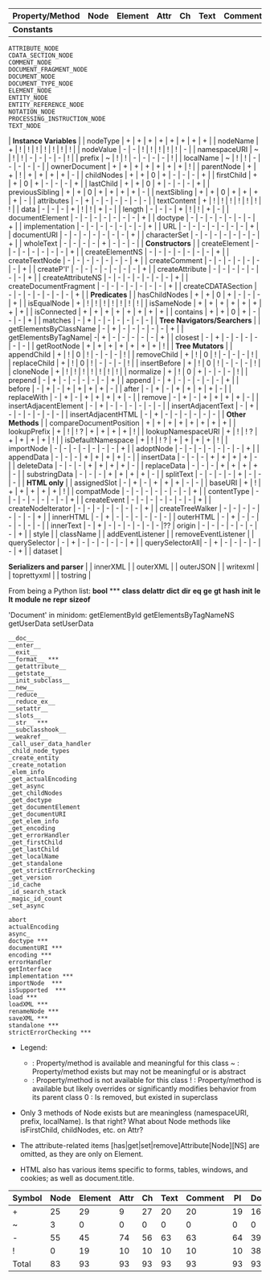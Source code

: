 | Property/Method | Node | Element | Attr | Ch | Text | Comment | PI | Doc |
|-----------------|------|---------|------|----|------|---------|----|-----|
| **Constants**
    ATTRIBUTE_NODE
    CDATA_SECTION_NODE
    COMMENT_NODE
    DOCUMENT_FRAGMENT_NODE
    DOCUMENT_NODE
    DOCUMENT_TYPE_NODE
    ELEMENT_NODE
    ENTITY_NODE
    ENTITY_REFERENCE_NODE
    NOTATION_NODE
    PROCESSING_INSTRUCTION_NODE
    TEXT_NODE

| **Instance Variables** |
| nodeType        | +    | +       | +    | +  | +    | +       | +  | +   |
| nodeName        | +    | !       | !    | !  | !    | !       | !  | !   |
| nodeValue       | -    | -       | !    | !  | !    | !       | !  | -   |
| namespaceURI    | ~    | !       | !    | -  | -    | -       | -  | !   |
| prefix          | ~    | !       | !    | -  | -    | -       | -  | !   |
| localName       | ~    | !       | !    | -  | -    | -       | -  | -   |
| ownerDocument   | +    | +       | +    | +  | +    | +       | +  | !   |
| parentNode      | +    | +       | !    | +  | +    | +       | +  | -   |
| childNodes      | +    | +       | 0    | +  | -    | -       | -  | +   |
| firstChild      | +    | +       | 0    | +  | -    | -       | -  | +   |
| lastChild       | +    | +       | 0    | +  | -    | -       | -  | +   |
| previousSibling | +    | +       | 0    | +  | +    | +       | +  | -   |
| nextSibling     | +    | +       | 0    | +  | +    | +       | +  | -   |
| attributes      | -    | +       | -    | -  | -    | -       | -  | -   |
| textContent     | +    | !       | !    | !  | !    | !       | !  | !   |
| data            | -    | -       | -    | +  | !    | !       | +  | -   |
| length          | -    | -       | -    | +  | !    | !       | +  | -   |
| documentElement | -    | -       | -    | -  | -    | -       | -  | +   |
| doctype         | -    | -       | -    | -  | -    | -       | -  | +   |
| implementation  | -    | -       | -    | -  | -    | -       | -  | +   |
| URL             | -    | -       | -    | -  | -    | -       | -  | +   |
| documentURI     | -    | -       | -    | -  | -    | -       | -  | +   |
| characterSet    | -    | -       | -    | -  | -    | -       | -  | +   |
| wholeText       | -    | -       | -    | -  | +    | -       | -  | -   |
| **Constructors** |
| createElement   | -    | -       | -    | -  | -    | -       | -  | +   |
| createElementNS | -    | -       | -    | -  | -    | -       | -  | +   |
| createTextNode  | -    | -       | -    | -  | -    | -       | -  | +   |
| createComment   | -    | -       | -    | -  | -    | -       | -  | +   |
| createP'I'      | -    | -       | -    | -  | -    | -       | -  | +   |
| createAttribute | -    | -       | -    | -  | -    | -       | -  | +   |
| createAttributeNS | -  | -       | -    | -  | -    | -       | -  | +   |
| createDocumentFragment | - | -   | -    | -  | -    | -       | -  | +   |
| createCDATASection | - | -       | -    | -  | -    | -       | -  | +   |
| **Predicates** |
| hasChildNodes   | +    | +       | 0    | +  | -    | -       | -  | +   |
| isEqualNode     | +    | !       | !    | !  | !    | !       | !  | !   |
| isSameNode      | +    | +       | +    | +  | +    | +       | +  | +   |
| isConnected     | +    | +       | +    | +  | +    | +       | +  | +   |
| contains        | +    | +       | 0    | +  | -    | -       | -  | +   |
| matches         | -    | +       | -    | -  | -    | -       | -  | -   |
| **Tree Navigators/Searchers** |
| getElementsByClassName | - | +   | -    | -  | -    | -       | -  | +   |
| getElementsByTagName| -| +       | -    | -  | -    | -       | -  | +   |
| closest         | -    | +       | -    | -  | -    | -       | -  | -   |
| getRootNode     | +    | +       | +    | +  | +    | +       | +  | !   |
| **Tree Mutators** |
| appendChild     | +    | !       | 0    | !  | -    | -       | -  | !   |
| removeChild     | +    | !       | 0    | !  | -    | -       | -  | !   |
| replaceChild    | +    | !       | 0    | !  | -    | -       | -  | !   |
| insertBefore    | +    | !       | 0    | !  | -    | -       | -  | !   |
| cloneNode       | +    | !       | !    | !  | !    | !       | !  | !   |
| normalize       | +    | !       | 0    | +  | -    | -       | -  | !   |
| prepend         | -    | +       | -    | -  | -    | -       | -  | +   |
| append          | -    | +       | -    | -  | -    | -       | -  | +   |
| before          | -    | +       | -    | +  | +    | +       | +  | -   |
| after           | -    | +       | -    | +  | +    | +       | +  | -   |
| replaceWith     | -    | +       | -    | +  | +    | +       | +  | -   |
| remove          | -    | +       | -    | +  | +    | +       | +  | -   |
| insertAdjacentElement | - | +    | -    | -  | -    | -       | -  | -   |
| insertAdjacentText | - | +       | -    | -  | -    | -       | -  | -   |
| insertAdjacentHTML | - | +       | -    | -  | -    | -       | -  | -   |
| **Other Methods** |
| compareDocumentPosition | + | +  | +    | +  | +    | +       | +  | +   |
| lookupPrefix       | + | !       | ! ?  | +  | +    | +       | +  | !   |
| lookupNamespaceURI | + | !       | ! ?  | +  | +    | +       | +  | !   |
| isDefaultNamespace | + | !       | ! ?  | +  | +    | +       | +  | !   |
| importNode      | -    | -       | -    | -  | -    | -       | -  | +   |
| adoptNode       | -    | -       | -    | -  | -    | -       | -  | +   |
| appendData      | -    | -       | -    | +  | +    | +       | +  | -   |
| insertData      | -    | -       | -    | +  | +    | +       | +  | -   |
| deleteData      | -    | -       | -    | +  | +    | +       | +  | -   |
| replaceData     | -    | -       | -    | +  | +    | +       | +  | -   |
| substringData   | -    | -       | -    | +  | +    | +       | +  | -   |
| splitText       | -    | -       | -    | -  | +    | -       | -  | -   |
| **HTML only**   |
| assignedSlot    | -    | +       | -    | +  | +    | +       | -  | -   |
| baseURI         | +    | !       | +    | +  | +    | +       | +  | !   |
| compatMode      | -    | -       | -    | -  | -    | -       | -  | +   |
| contentType     | -    | -       | -    | -  | -    | -       | -  | +   |
| createEvent     | -    | -       | -    | -  | -    | -       | -  | +   |
| createNodeIterator | - | -       | -    | -  | -    | -       | -  | +   |
| createTreeWalker | -   | -       | -    | -  | -    | -       | -  | +   |
| innerHTML       | -    | +       | -    | -  | -    | -       | -  | -   |
| outerHTML       | -    | +       | -    | -  | -    | -       | -  | -   |
| innerText       | -    | +       | -    | -  | -    | -       | -  | -   |??
| origin          | -    | -       | -    | -  | -    | -       | -  | +   |
| style           |
| className       |
| addEventListener |
| removeEventListener |
| querySelector   | -    | +       | -    | -  | -    | -       | -  | +   |
| querySelectorAll| -    | +       | -    | -  | -    | -       | -  | +   |
| dataset         |


**Serializers and parser** |
| innerXML |
| outerXML |
| outerJSON |
| writexml |
| toprettyxml |
| tostring |

From being a Python list:
    __bool__ ***
    __class__
    __delattr__
    __dict__
    __dir__
    __eq__
    __ge__
    __gt__
    __hash__
    __init__
    __le__
    __lt__
    __module__
    __ne__
    __repr__
    __sizeof__

'Document' in minidom:
    getElementById
    getElementsByTagNameNS
    getUserData
    setUserData

    __doc__
    __enter__
    __exit__
    __format__ ***
    __getattribute__
    __getstate__
    __init_subclass__
    __new__
    __reduce__
    __reduce_ex__
    __setattr__
    __slots__
    __str__ ***
    __subclasshook__
    __weakref__
    _call_user_data_handler
    _child_node_types
    _create_entity
    _create_notation
    _elem_info
    _get_actualEncoding
    _get_async
    _get_childNodes
    _get_doctype
    _get_documentElement
    _get_documentURI
    _get_elem_info
    _get_encoding
    _get_errorHandler
    _get_firstChild
    _get_lastChild
    _get_localName
    _get_standalone
    _get_strictErrorChecking
    _get_version
    _id_cache
    _id_search_stack
    _magic_id_count
    _set_async

    abort
    actualEncoding
    async_
    doctype ***
    documentURI ***
    encoding ***
    errorHandler
    getInterface
    implementation ***
    importNode  ***
    isSupported  ***
    load ***
    loadXML ***
    renameNode ***
    saveXML ***
    standalone ***
    strictErrorChecking ***

* Legend:
    + : Property/method is available and meaningful for this class
    ~ : Property/method exists but may not be meaningful or is abstract
    - : Property/method is not available for this class
    ! : Property/method is available but likely overrides or
        significantly modifies behavior from its parent class
    0 : Is removed, but existed in superclass

* Only 3 methods of Node exists but are meaningless
(namespaceURI, prefix, localName). Is that right?
What about Node methods like isFirstChild, childNodes, etc. on Attr?

* The attribute-related items [has|get|set|remove]Attribute[Node][NS] are
omitted, as they are only on Element.

* HTML also has various items specific to forms, tables, windows, and cookies;
as well as document.title.


| Symbol | Node | Element | Attr | Ch | Text | Comment | PI | Document |
|--------|------|---------|------|--- |------|---------|----|----------|
| +      | 25   | 29      | 9    | 27 | 20   | 20      | 19 | 16       |
| ~      | 3    | 0       | 0    | 0  | 0    | 0       | 0  | 0        |
| -      | 55   | 45      | 74   | 56 | 63   | 63      | 64 | 39       |
| !      | 0    | 19      | 10   | 10 | 10   | 10      | 10 | 38       |
| Total  | 83   | 93      | 93   | 93 | 93   | 93      | 93 | 93       |
